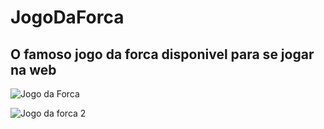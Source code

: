 # JogoDaForca
 
<h2>O famoso jogo da forca disponivel para se jogar na web</h2>

![Jogo da Forca](https://user-images.githubusercontent.com/79441853/167023820-34233c95-3fb0-4074-a7fd-f08dea4b6011.JPG)

![Jogo da forca 2](https://user-images.githubusercontent.com/79441853/167023826-42388c18-135a-46dd-ba1c-aa4f294cafa0.JPG)
